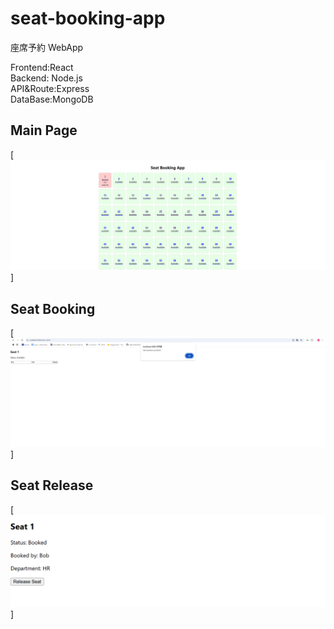 # seat-booking-app

座席予約 WebApp

Frontend:React  
Backend: Node.js  
API&Route:Express  
DataBase:MongoDB

## Main Page

[![MainPage](/photo/listpage.png)]

## Seat Booking

[![SeatBook](/photo/seatbook.png)]

## Seat Release

[![SeatRelease](/photo/release.png)]
